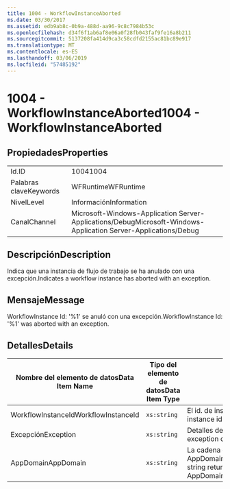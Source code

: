 ```yaml
---
title: 1004 - WorkflowInstanceAborted
ms.date: 03/30/2017
ms.assetid: edb9ab8c-0b9a-488d-aa96-9c8c7984b53c
ms.openlocfilehash: d34f6f1ab6af8e06a0f28fb043faf9fe16a8b211
ms.sourcegitcommit: 5137208fa414d9ca3c58cdfd2155ac81bc89e917
ms.translationtype: MT
ms.contentlocale: es-ES
ms.lasthandoff: 03/06/2019
ms.locfileid: "57485192"
---
```

# <a name="1004---workflowinstanceaborted"></a><span data-ttu-id="96d5e-102">1004 - WorkflowInstanceAborted</span><span class="sxs-lookup"><span data-stu-id="96d5e-102">1004 - WorkflowInstanceAborted</span></span>

## <a name="properties"></a><span data-ttu-id="96d5e-103">Propiedades</span><span class="sxs-lookup"><span data-stu-id="96d5e-103">Properties</span></span>

|||
|-|-|
|<span data-ttu-id="96d5e-104">Id.</span><span class="sxs-lookup"><span data-stu-id="96d5e-104">ID</span></span>|<span data-ttu-id="96d5e-105">1004</span><span class="sxs-lookup"><span data-stu-id="96d5e-105">1004</span></span>|
|<span data-ttu-id="96d5e-106">Palabras clave</span><span class="sxs-lookup"><span data-stu-id="96d5e-106">Keywords</span></span>|<span data-ttu-id="96d5e-107">WFRuntime</span><span class="sxs-lookup"><span data-stu-id="96d5e-107">WFRuntime</span></span>|
|<span data-ttu-id="96d5e-108">Nivel</span><span class="sxs-lookup"><span data-stu-id="96d5e-108">Level</span></span>|<span data-ttu-id="96d5e-109">Información</span><span class="sxs-lookup"><span data-stu-id="96d5e-109">Information</span></span>|
|<span data-ttu-id="96d5e-110">Canal</span><span class="sxs-lookup"><span data-stu-id="96d5e-110">Channel</span></span>|<span data-ttu-id="96d5e-111">Microsoft-Windows-Application Server-Applications/Debug</span><span class="sxs-lookup"><span data-stu-id="96d5e-111">Microsoft-Windows-Application Server-Applications/Debug</span></span>|

## <a name="description"></a><span data-ttu-id="96d5e-112">Descripción</span><span class="sxs-lookup"><span data-stu-id="96d5e-112">Description</span></span>

<span data-ttu-id="96d5e-113">Indica que una instancia de flujo de trabajo se ha anulado con una excepción.</span><span class="sxs-lookup"><span data-stu-id="96d5e-113">Indicates a workflow instance has aborted with an exception.</span></span>

## <a name="message"></a><span data-ttu-id="96d5e-114">Mensaje</span><span class="sxs-lookup"><span data-stu-id="96d5e-114">Message</span></span>

<span data-ttu-id="96d5e-115">WorkflowInstance Id: '%1' se anuló con una excepción.</span><span class="sxs-lookup"><span data-stu-id="96d5e-115">WorkflowInstance Id: '%1' was aborted with an exception.</span></span>

## <a name="details"></a><span data-ttu-id="96d5e-116">Detalles</span><span class="sxs-lookup"><span data-stu-id="96d5e-116">Details</span></span>

|<span data-ttu-id="96d5e-117">Nombre del elemento de datos</span><span class="sxs-lookup"><span data-stu-id="96d5e-117">Data Item Name</span></span>|<span data-ttu-id="96d5e-118">Tipo del elemento de datos</span><span class="sxs-lookup"><span data-stu-id="96d5e-118">Data Item Type</span></span>|<span data-ttu-id="96d5e-119">Descripción</span><span class="sxs-lookup"><span data-stu-id="96d5e-119">Description</span></span>|
|--------------------|--------------------|-----------------|
|<span data-ttu-id="96d5e-120">WorkflowInstanceId</span><span class="sxs-lookup"><span data-stu-id="96d5e-120">WorkflowInstanceId</span></span>|`xs:string`|<span data-ttu-id="96d5e-121">El id. de instancia del flujo de trabajo.</span><span class="sxs-lookup"><span data-stu-id="96d5e-121">The instance id for the workflow</span></span>|
|<span data-ttu-id="96d5e-122">Excepción</span><span class="sxs-lookup"><span data-stu-id="96d5e-122">Exception</span></span>|`xs:string`|<span data-ttu-id="96d5e-123">Detalles de la excepción para la excepción</span><span class="sxs-lookup"><span data-stu-id="96d5e-123">The exception details for the exception</span></span>|
|<span data-ttu-id="96d5e-124">AppDomain</span><span class="sxs-lookup"><span data-stu-id="96d5e-124">AppDomain</span></span>|`xs:string`|<span data-ttu-id="96d5e-125">La cadena devuelta por AppDomain.CurrentDomain.FriendlyName.</span><span class="sxs-lookup"><span data-stu-id="96d5e-125">The string returned by AppDomain.CurrentDomain.FriendlyName.</span></span>|
